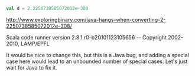 ```scala
val d = 2.2250738585072012e-308
```


http://www.exploringbinary.com/java-hangs-when-converting-2-2250738585072012e-308/

Scala code runner version 2.8.1.r0-b20101123105656 -- Copyright 2002-2010, LAMP/EPFL

It would be nice to change this, but this is a Java bug, and adding a special case here would lead to an unbounded number of special cases. Let's just wait for Java to fix it.
